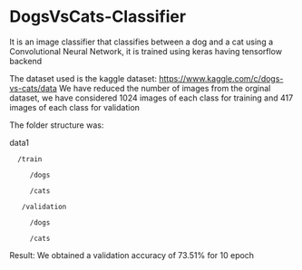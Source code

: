 # DogsVsCats-Classifier
It is an image classifier that classifies between a dog and a cat using a Convolutional Neural Network, it is trained using keras having tensorflow backend

The dataset used is the kaggle dataset: https://www.kaggle.com/c/dogs-vs-cats/data
We have reduced the number of images from the orginal dataset, we have considered 1024 images of each class for training and 417 images of each class for validation

The folder structure was:

data1

      /train
         
         /dogs
         
         /cats
         
       /validation
 
         /dogs
         
         /cats
            
 Result:
     We obtained a validation accuracy of 73.51% for 10 epoch

